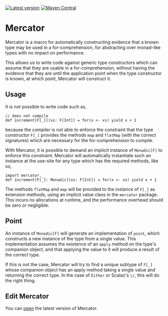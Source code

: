 [![Latest version](https://index.scala-lang.org/propensive/mercator/latest.svg)](https://index.scala-lang.org/propensive/mercator)
[![Maven Central](https://maven-badges.herokuapp.com/maven-central/com.propensive/mercator_2.12/badge.svg)](https://maven-badges.herokuapp.com/maven-central/com.propensive/mercator_2.12)

# Mercator

Mercator is a macro for automatically constructing evidence that a known type
may be used in a for-comprehension, for abstracting over monad-like types with
no impact on performance.

This allows us to write code against generic type constructors which can assume
that they are usable in a for-comprehension, without having the evidence that
they are until the application point when the type constructor is known, at
which point, Mercator will construct it.

## Usage

It is not possible to write code such as,
```
// does not compile
def increment[F[_]](xs: F[Int]) = for(x <- xs) yield x + 1
```
because the compiler is not able to enforce the constraint that the type
constructor `F[_]` provides the methods `map` and `flatMap` (with the correct
signatures) which are necessary for the for-comprehension to compile.

With Mercator, it is possible to demand an implicit instance of `Monadic[F]` to
enforce this constraint. Mercator will automatically instantiate such an
instance at the use-site for any type which has the required methods, like so,
```
import mercator._
def increment[F[_]: Monadic](xs: F[Int]) = for(x <- xs) yield x + 1
```

The methods `flatMap` and `map` will be provided to the instance of `F[_]` as
extension methods, using an implicit value class in the `mercator` package.
This incurs no allocations at runtime, and the performance overhead should be
zero or negligible.

## Point

An instance of `Monadic[F]` will generate an implementation of `point`, which
constructs a new instance of the type from a single value. This implementation
assumes the existence of an `apply` method on the type's companion object, and
that applying the value to it will produce a result of the correct type.

If this is not the case, Mercator will try to find a unique subtype of `F[_]`
whose companion object has an apply method taking a single value and returning
the correct type. In the case of `Either` or Scalaz's `\/`, this will do the
right thing.

## Edit Mercator

You can [open](fury://furore.dev/propensive/mercator) the latest version of
Mercator.

